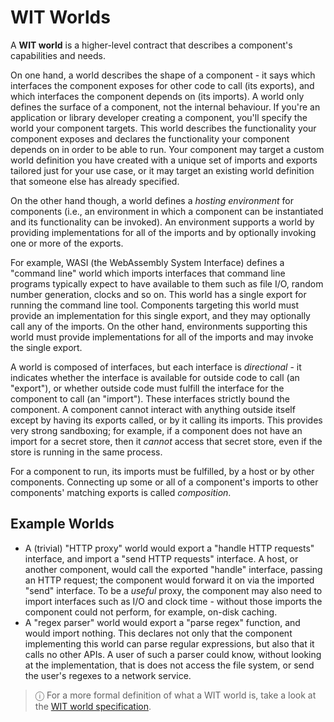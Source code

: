 # WIT Worlds

A **WIT world** is a higher-level contract that describes a component's capabilities and needs.

On one hand, a world describes the shape of a component - it says which interfaces the component exposes for other code to call (its exports), and which interfaces the component depends on (its imports). A world only defines the surface of a component, not the internal behaviour. If you're an application or library developer creating a component, you'll specify the world your component targets. This world describes the functionality your component exposes and declares the functionality your component depends on in order to be able to run. Your component may target a custom world definition you have created with a unique set of imports and exports tailored just for your use case, or it may target an existing world definition that someone else has already specified.

On the other hand though, a world defines a _hosting environment_ for components (i.e., an environment in which a component can be instantiated and its functionality can be invoked). An environment supports a world by providing implementations for all of the imports and by optionally invoking one or more of the exports.

For example, WASI (the WebAssembly System Interface) defines a "command line" world which imports interfaces that command line programs typically expect to have available to them such as file I/O, random number generation, clocks and so on. This world has a single export for running the command line tool. Components targeting this world must provide an implementation for this single export, and they may optionally call any of the imports. On the other hand, environments supporting this world must provide implementations for all of the imports and may invoke the single export.

A world is composed of interfaces, but each interface is _directional_ - it indicates whether the interface is available for outside code to call (an "export"), or whether outside code must fulfill the interface for the component to call (an "import"). These interfaces strictly bound the component. A component cannot interact with anything outside itself except by having its exports called, or by it calling its imports. This provides very strong sandboxing; for example, if a component does not have an import for a secret store, then it _cannot_ access that secret store, even if the store is running in the same process.

For a component to run, its imports must be fulfilled, by a host or by other components. Connecting up some or all of a component's imports to other components' matching exports is called _composition_.

## Example Worlds

* A (trivial) "HTTP proxy" world would export a "handle HTTP requests" interface, and import a "send HTTP requests" interface. A host, or another component, would call the exported "handle" interface, passing an HTTP request; the component would forward it on via the imported "send" interface. To be a _useful_ proxy, the component may also need to import interfaces such as I/O and clock time - without those imports the component could not perform, for example, on-disk caching.
* A "regex parser" world would export a "parse regex" function, and would import nothing. This declares not only that the component implementing this world can parse regular expressions, but also that it calls no other APIs. A user of such a parser could know, without looking at the implementation, that is does not access the file system, or send the user's regexes to a network service.

> ⓘ For a more formal definition of what a WIT world is, take a look at the [WIT world specification](https://github.com/WebAssembly/component-model/blob/main/design/mvp/WIT.md#wit-worlds).
